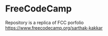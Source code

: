 # FreeCodeCamp

Repository is a replica of FCC porfolio https://www.freecodecamp.org/sarthak-kakkar

